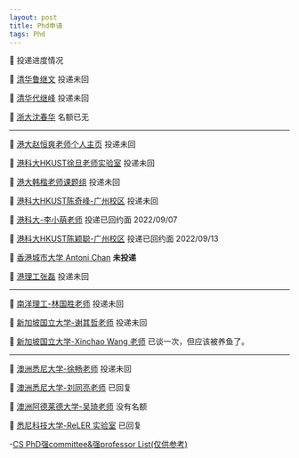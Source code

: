 ```yaml
---
layout: post
title: Phd申请
tags: Phd
---
```



<!-- 🍉 [港大罗平老师](http://luoping.me/)
- 罗平老师汤晓鸥的博士生，很厉害, 文章都是oral及以上水准！[谷歌学术](https://scholar.google.com.hk/citations?user=aXdjxb4AAAAJ&hl=zh-CN)

🍉 [南洋理工大学MMLab](https://www.mmlab-ntu.com/team.html)
- [CHEN CHANGE LOY 谷歌学术](https://scholar.google.com/citations?user=559LF80AAAAJ&hl=zh-CN)
- [ZIWEI LIU 谷歌学术](https://scholar.google.com/citations?user=lc45xlcAAAAJ&hl=zh-CN)
- 都是从MMLab出来的大佬！ -->

🍉 投递进度情况

🍉 [清华鲁继文]() 投递未回

🍉 [清华代继峰]() 投递未回

🍉 [浙大沈春华]() 名额已无

-----

🍉 [港大赵恒爽老师个人主页](https://hszhao.github.io/) 投递未回

🍉 [港科大HKUST徐旦老师实验室](https://www.danxurgb.net/people.html) 投递未回

🍉 [港大韩楷老师课题组](https://www.kaihan.org/) 投递未回

🍉 [港科大HKUST陈奇峰-广州校区](https://cqf.io/) 投递未回

🍉 [港科大-李小萌老师](https://xmengli.github.io/) 投递已回约面 2022/09/07

🍉 [港科大HKUST陈颖聪-广州校区](https://www.yingcong.me/) 投递已回约面 2022/09/13

🍉 [香港城市大学 Antoni Chan](http://visal.cs.cityu.edu.hk/publications/by-project/) **未投递**

🍉 [港理工张磊](https://www4.comp.polyu.edu.hk/~cslzhang/) 投递未回

--------

🍉 [南洋理工-林国胜老师](https://guosheng.github.io/group) 投递未回

🍉 [新加坡国立大学-谢其哲老师](http://www.qizhexie.com/) 投递未回

🍉 [新加坡国立大学-Xinchao Wang 老师](https://sites.google.com/site/sitexinchaowang/) 已谈一次，但应该被养鱼了。

-----

🍉 [澳洲悉尼大学-徐畅老师](http://changxu.xyz/) 投递未回

🍉 [澳洲悉尼大学-刘同亮老师](https://tongliang-liu.github.io/groups.html) 已回复

🍉 [澳洲阿德莱德大学-吴琦老师](https://v3alab.github.io//) 没有名额


🍉 [悉尼科技大学-ReLER 实验室](http://reler.net/people/) 已回复


<!-- 🍉 [悉尼大学-欧阳万里老师实验室](https://wlouyang.github.io/)
- [欧阳万里老师谷歌学术](https://scholar.google.com/citations?hl=zh-CN&user=pw_0Z_UAAAAJ&view_op=list_works&sortby=pubdate)
- [所在SIGMA Lab 实验室招生简章](https://sigmalab-usyd.github.io/guidelines/ad.pdf) -->


<!-- 🍉 [欧洲马普所Dengxin Dai老师实验室](https://vas.mpi-inf.mpg.de/dengxin/)
- 主要关注自动驾驶感知、多模态融合和野外复杂场景的鲁棒模型构建，[谷歌学术](https://scholar.google.co.uk/citations?hl=en&user=T51W57YAAAAJ&view_op=list_works&sortby=pubdate) -->

<!-- 🍉 [苏黎世联邦理工 Fisher Yu 老师实验室](https://www.yf.io/)
- [谷歌学术](https://scholar.google.com/citations?hl=zh-CN&user=-XCiamcAAAAJ&view_op=list_works&sortby=pubdate) -->

-[CS PhD强committee&强professor List(仅供参考)](https://zhuanlan.zhihu.com/p/128037373)